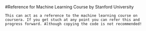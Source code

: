#Reference for Machine Learning Course by Stanford University

    This can act as a reference to the machine learning course on coursera. If you get stuch at any point you can refer this and progress forward. Although copying the code is not recommended!